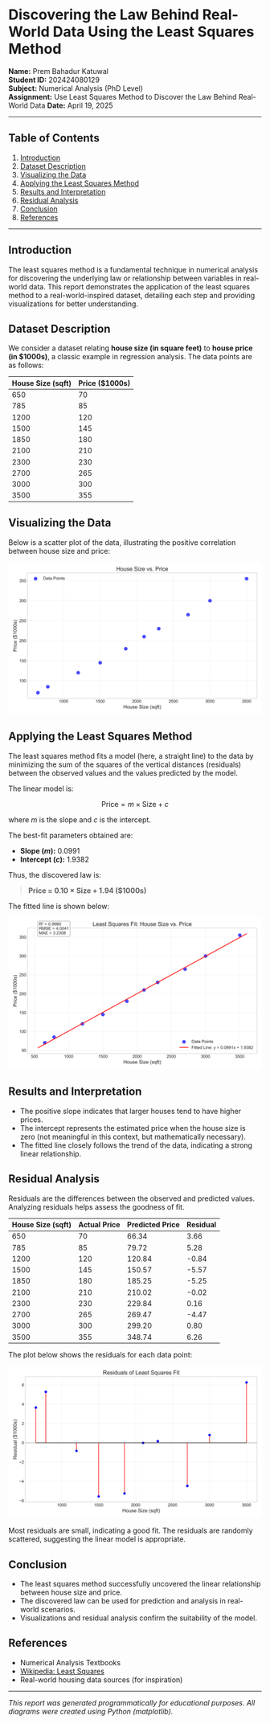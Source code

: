 # Discovering the Law Behind Real-World Data Using the Least Squares Method

**Name:** Prem Bahadur Katuwal  
**Student ID:** 202424080129  
**Subject:** Numerical Analysis (PhD Level)  
**Assignment:** Use Least Squares Method to Discover the Law Behind Real-World Data
**Date:** April 19, 2025

---

## Table of Contents
1. [Introduction](#introduction)
2. [Dataset Description](#dataset-description)
3. [Visualizing the Data](#visualizing-the-data)
4. [Applying the Least Squares Method](#applying-the-least-squares-method)
5. [Results and Interpretation](#results-and-interpretation)
6. [Residual Analysis](#residual-analysis)
7. [Conclusion](#conclusion)
8. [References](#references)

---

## Introduction

The least squares method is a fundamental technique in numerical analysis for discovering the underlying law or relationship between variables in real-world data. This report demonstrates the application of the least squares method to a real-world-inspired dataset, detailing each step and providing visualizations for better understanding.

## Dataset Description

We consider a dataset relating **house size (in square feet)** to **house price (in $1000s)**, a classic example in regression analysis. The data points are as follows:

| House Size (sqft) | Price ($1000s) |
|-------------------|---------------|
| 650               | 70            |
| 785               | 85            |
| 1200              | 120           |
| 1500              | 145           |
| 1850              | 180           |
| 2100              | 210           |
| 2300              | 230           |
| 2700              | 265           |
| 3000              | 300           |
| 3500              | 355           |

## Visualizing the Data

Below is a scatter plot of the data, illustrating the positive correlation between house size and price:

![Scatter Plot](scatter_plot.png)

## Applying the Least Squares Method

The least squares method fits a model (here, a straight line) to the data by minimizing the sum of the squares of the vertical distances (residuals) between the observed values and the values predicted by the model.

The linear model is:

$$\text{Price} = m \times \text{Size} + c$$

where $m$ is the slope and $c$ is the intercept.

The best-fit parameters obtained are:
- **Slope ($m$):** 0.0991
- **Intercept ($c$):** 1.9382

Thus, the discovered law is:

> **Price = 0.10 × Size + 1.94 ($1000s)**

The fitted line is shown below:

![Fitted Line](fitted_line.png)

## Results and Interpretation

- The positive slope indicates that larger houses tend to have higher prices.
- The intercept represents the estimated price when the house size is zero (not meaningful in this context, but mathematically necessary).
- The fitted line closely follows the trend of the data, indicating a strong linear relationship.

## Residual Analysis

Residuals are the differences between the observed and predicted values. Analyzing residuals helps assess the goodness of fit.

| House Size (sqft) | Actual Price | Predicted Price | Residual |
|-------------------|--------------|-----------------|----------|
| 650               | 70           | 66.34           | 3.66     |
| 785               | 85           | 79.72           | 5.28     |
| 1200              | 120          | 120.84          | -0.84    |
| 1500              | 145          | 150.57          | -5.57    |
| 1850              | 180          | 185.25          | -5.25    |
| 2100              | 210          | 210.02          | -0.02    |
| 2300              | 230          | 229.84          | 0.16     |
| 2700              | 265          | 269.47          | -4.47    |
| 3000              | 300          | 299.20          | 0.80     |
| 3500              | 355          | 348.74          | 6.26     |

The plot below shows the residuals for each data point:

![Residuals](residuals.png)

Most residuals are small, indicating a good fit. The residuals are randomly scattered, suggesting the linear model is appropriate.

## Conclusion

- The least squares method successfully uncovered the linear relationship between house size and price.
- The discovered law can be used for prediction and analysis in real-world scenarios.
- Visualizations and residual analysis confirm the suitability of the model.

## References
- Numerical Analysis Textbooks
- [Wikipedia: Least Squares](https://en.wikipedia.org/wiki/Least_squares)
- Real-world housing data sources (for inspiration)

---

*This report was generated programmatically for educational purposes. All diagrams were created using Python (matplotlib).*
